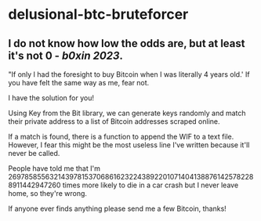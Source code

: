 # delusional-btc-bruteforcer
## I do not know how low the odds are, but at least it's not 0 - *b0xin 2023*.

"If only I had the foresight to buy Bitcoin when I was literally 4 years old.' If you have felt the same way as me, fear not. 

I have the solution for you!

Using Key from the Bit library, we can generate keys randomly and match their private address to a list of Bitcoin addresses scraped online.

If a match is found, there is a function to append the WIF to a text file. However, I fear this might be the most useless line I've written because it'll never be called.

People have told me that I'm 26978585563214397815370686162322438922010714041388761425782288911442947260 times more likely to die in a car crash but I never leave home, so they're wrong.

If anyone ever finds anything please send me a few Bitcoin, thanks!
